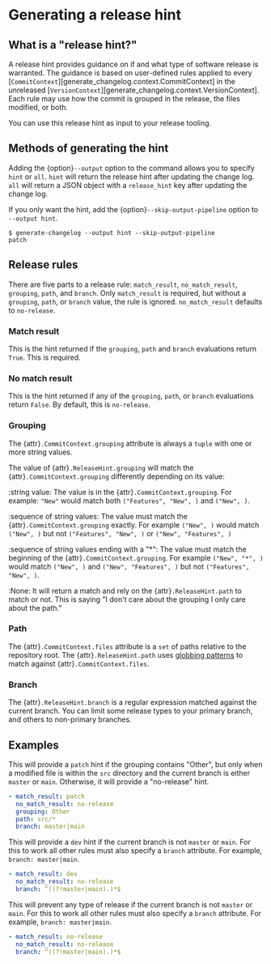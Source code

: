 # Generating a release hint

## What is a "release hint?"

A release hint provides guidance on if and what type of software release is warranted. The guidance is based on user-defined rules applied to every [`CommitContext`][generate_changelog.context.CommitContext] in the unreleased [`VersionContext`][generate_changelog.context.VersionContext]. Each rule may use how the commit is grouped in the release, the files modified, or both.

You can use this release hint as input to your release tooling. 

## Methods of generating the hint

Adding the {option}`--output` option to the command allows you to specify `hint` or `all`. `hint` will return the release hint after updating the change log. `all` will return a JSON object with a `release_hint` key after updating the change log.

If you only want the hint, add the {option}`--skip-output-pipeline` option to `--output hint`.

```console
$ generate-changelog --output hint --skip-output-pipeline
patch
```

## Release rules

There are five parts to a release rule: `match_result`, `no_match_result`, `grouping`, `path`, and `branch`. Only `match_result` is required, but without a `grouping`, `path`, or `branch` value, the rule is ignored. `no_match_result` defaults to `no-release`.

### Match result

This is the hint returned if the `grouping`, `path` and `branch` evaluations return `True`. This is required.

### No match result

This is the hint returned if any of the `grouping`, `path`, or `branch` evaluations return `False`. By default, this is `no-release`.

### Grouping

The {attr}`.CommitContext.grouping` attribute is always a `tuple` with one or more string values.

The value of {attr}`.ReleaseHint.grouping` will match the {attr}`.CommitContext.grouping` differently depending on its value:

:string value: 
  The value is in the {attr}`.CommitContext.grouping`. For example: `"New"` would match both `("Features", "New", )` and `("New", )`.

:sequence of string values:
  The value must match the {attr}`.CommitContext.grouping` exactly. For example `("New", )` would match `("New", )` but not `("Features", "New", )` or `("New", "Features", )`

:sequence of string values ending with a "*":
  The value must match the beginning of the {attr}`.CommitContext.grouping`. For example `("New", "*", )` would match `("New", )` and `("New", "Features", )` but not `("Features", "New", )`. 

:None:
  It will return a match and rely on the {attr}`.ReleaseHint.path` to match or not. This is saying "I don't care about the grouping I only care about the path."

### Path

The {attr}`.CommitContext.files` attribute is a `set` of paths relative to the repository root. The {attr}`.ReleaseHint.path` uses [globbing patterns](https://www.malikbrowne.com/blog/a-beginners-guide-glob-patterns) to match against {attr}`.CommitContext.files`.

### Branch

The {attr}`.ReleaseHint.branch` is a regular expression matched against the current branch. You can limit some release types to your primary branch, and others to non-primary branches.

## Examples

This will provide a `patch` hint if the grouping contains "Other", but only when a modified file is within the `src` directory and the current branch is either `master` or `main`. Otherwise, it will provide a "no-release" hint.

```yaml
- match_result: patch
  no_match_result: no-release
  grouping: Other
  path: src/*
  branch: master|main
```
This will provide a `dev` hint if the current branch is not `master` or `main`. For this to work all other rules must also specify a `branch` attribute. For example, `branch: master|main`.

```yaml
- match_result: dev
  no_match_result: no-release
  branch: ^((?!master|main).)*$
```
This will prevent any type of release if the current branch is not `master` or `main`. For this to work all other rules must also specify a `branch` attribute. For example, `branch: master|main`.

```yaml
- match_result: no-release
  no_match_result: no-release
  branch: ^((?!master|main).)*$
```
